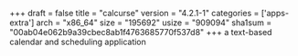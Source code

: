 +++
draft = false
title = "calcurse"
version = "4.2.1-1"
categories = ['apps-extra']
arch = "x86_64"
size = "195692"
usize = "909094"
sha1sum = "00ab04e062b9a39cbec8ab1f4763685770f537d8"
+++
a text-based calendar and scheduling application
